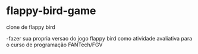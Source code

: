 # flappy-bird-game
 
clone de flappy bird 

-fazer sua propria versao do jogo flappy bird como atividade avaliativa para o curso de programação FANTech/FGV
